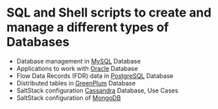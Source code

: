 # SQL and Shell scripts to create and manage a different types of Databases

* Database management in [MySQL](mysql/README.md) Database
* Applications to work with [Oracle](oracle/README.md) Database
* Flow Data Records (FDR) data in [PostgreSQL](postgres/README.md) Database
* Distributed tables in [GreenPlum](greenplum/README.md) Database
* SaltStack configuration [Cassandra](cassandra/README.md) Database, Use Cases 
* SaltStack configuration of [MongoDB](mongoDB/README.md)
